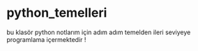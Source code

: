 # python_temelleri
bu klasör python notlarım için adım adım temelden ileri seviyeye programlama içermektedir !
